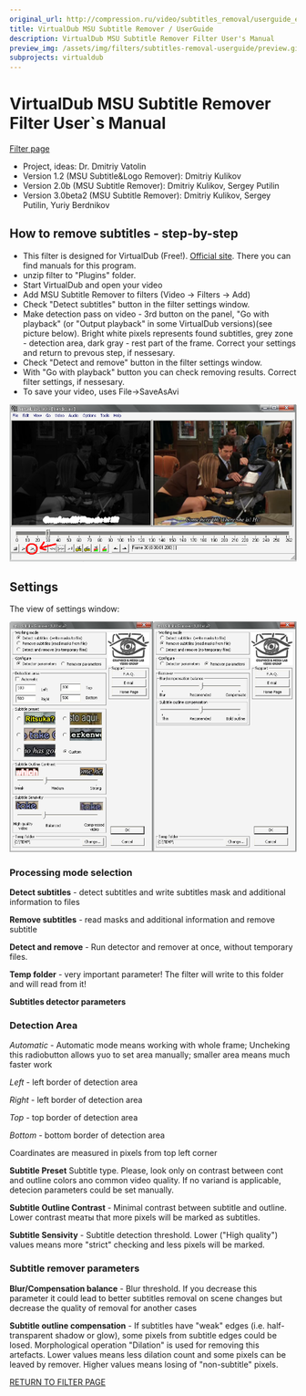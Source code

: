 ```yaml
---
original_url: http://compression.ru/video/subtitles_removal/userguide_en.html
title: VirtualDub MSU Subtitle Remover / UserGuide
description: VirtualDub MSU Subtitle Remover Filter User's Manual
preview_img: /assets/img/filters/subtitles-removal-userguide/preview.gif
subprojects: virtualdub
---
```


# VirtualDub MSU Subtitle Remover Filter User\`s Manual

[Filter page](/video_filters/subtitles-removal.html)

* Project, ideas: Dr. Dmitriy Vatolin  
* Version 1.2 (MSU Subtitle&Logo Remover): Dmitriy Kulikov  
* Version 2.0b (MSU Subtitle Remover): Dmitriy Kulikov, Sergey Putilin  
* Version 3.0beta2 (MSU Subtitle Remover): Dmitriy Kulikov, Sergey Putilin, Yuriy Berdnikov

## How to remove subtitles - step-by-step

* This filter is designed for VirtualDub (Free!). [Official
site](http://www.virtualdub.org/). There you can find manuals for this
program.
* unzip filter to "Plugins" folder.
* Start VirtualDub and open your video
* Add MSU Subtitle Remover to filters (Video -&gt; Filters -&gt; Add)
* Check "Detect subtitles" button in the filter settings window.
* Make detection pass on video - 3rd button on the panel, "Go with
playback" (or "Output playback" in some VirtualDub versions)(see picture
below). Bright white pixels represents found subtitles, grey zone -
detection area, dark gray - rest part of the frame. Correct your
settings and return to prevous step, if nessesary.
* Check "Detect and remove" button in the filter settings window.
* With "Go with playback" button you can check removing results. Correct
filter settings, if nessesary.
* To save your video, uses File-&gt;SaveAsAvi

<img src="/assets/img/filters/subtitles-removal-userguide/button.png" alt="VirtualDub screenshot">

## Settings

The view of settings window:

<img src="/assets/img/filters/subtitles-removal-userguide/params.png" alt="The view of settings window">

### Processing mode selection

**Detect subtitles** - detect subtitles and write subtitles mask and
additional information to files

**Remove subtitles** - read masks and additional information and remove
subtitle

**Detect and remove** - Run detector and remover at once, without
temporary files.

**Temp folder** - very important parameter! The filter will write to
this folder and will read from it!

**Subtitles detector parameters**  

### Detection Area

*Automatic* - Automatiс mode means working with whole frame; Uncheking
this radiobutton allows yuo to set area manually; smaller area means
much faster work

*Left* - left border of detection area

*Right* - left border of detection area

*Top* - top border of detection area

*Bottom* - bottom border of detection area

Coardinates are measured in pixels from top left corner

**Subtitle Preset** Subtitle type. Please, look only on contrast between
cont and outline colors ano common video quality. If no variand is
applicable, detecion parameters could be set manually.  

**Subtitle Outline Contrast** - Minimal contrast between subtitle and
outline. Lower contrast meaты that more pixels will be marked as
subtitles.

**Subtitle Sensivity** - Subtitle detection threshold. Lower ("High
quality") values means more "strict" checking and less pixels will be
marked.

### Subtitle remover parameters

**Blur/Compensation balance** - Blur threshold. If you decrease this
parameter it could lead to better subtitles removal on scene changes but
decrease the quality of removal for another cases

**Subtitle outline compensation** - If subtitles have "weak" edges (i.e.
half-transparent shadow or glow), some pixels from subtitle edges could
be losed. Morphological operation "Dilation" is used for removing this
artefacts. Lower values means less dilation count and some pixels can be
leaved by remover. Higher values means losing of "non-subtitle" pixels.


[RETURN TO FILTER
PAGE](/video_filters/subtitles-removal.html)
